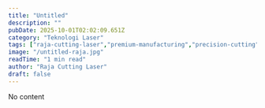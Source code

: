 ```yaml
---
title: "Untitled"
description: ""
pubDate: 2025-10-01T02:02:09.651Z
category: "Teknologi Laser"
tags: ["raja-cutting-laser","premium-manufacturing","precision-cutting","teknologi-cutting","teknologi-laser","laser-cutting"]
image: "/untitled-raja.jpg"
readTime: "1 min read"
author: "Raja Cutting Laser"
draft: false
---
```


No content